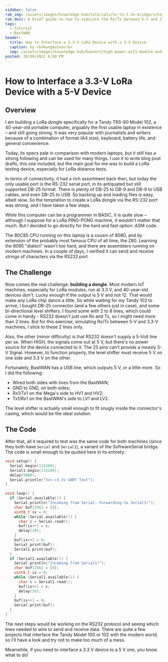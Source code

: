 ```yaml
---
sidebar: false
rak_img: /assets/images/knowledge-hub/tutorials/5v-to-3.3v-bridge/interfacing-3.3v-to-5v.png
rak_desc: A brief guide on how to simulate the Rx/Tx between 5-V and 3.3-V machines.
tags:
  - Tutorial
  - BastWAN
header:
  title: How to Interface a 3.3-V LoRa Device with a 5-V Device
  caption: by <b>Kongduino</b>
  img: /assets/images/knowledge-hub/banners/high-power-wifi-module-and-power-line-communications.jpg
posted: 30/09/2022 6:00 PM
---
```



# How to Interface a 3.3-V LoRa Device with a 5-V Device

## Overview

I am building a LoRa dongle specifically for a Tandy TRS-80 Model 102, a 40-year-old portable computer, arguably the first usable laptop in existence – and still going strong. It was very popular with journalists and writers because of a combination of format (A4 size), keyboard, battery life, and general convenience.

Today, its specs pale in comparison with modern laptops, but it still has a strong following and can be used for many things. I use it to write blog post drafts, this one included, but the main goal for me was to build a LoRa testing device, especially for LoRa distance tests.

In terms of connectivity, it had a rich assortment back then, but today the only usable port is the RS-232 serial port, in its antiquated but still supported DB-25 format. There is plenty of DB-25 to DB-9 and DB-9 to USB cables, and even DB-25 to USB. So backing up and loading files is easy, albeit slow. So the temptation to create a LoRa dongle via the RS-232 port was strong, and I have taken a few steps.

While this computer can be a programmer in BASIC, it is quite slow – although I suppose for a LoRa PING-PONG machine, it wouldn't matter that much. But I decided to go directly for the hard and fast option: ASM code.

The 80C85 CPU running on this laptop is a cousin of 8080, and by extension of the probably most famous CPU of all time, the Z80. Learning the 8085 "dialect" wasn't too hard, and there are assemblers running on modern machines. In a couple of days, I verified it can send and receive strings of characters via the RS232 port.


<rk-img
  src="/assets/images/knowledge-hub/tutorials/5v-to-3.3v-bridge/DB25_Connector.jpg"
  width="70%"
  caption="DB25 connector"
/>



## The Challenge

Now comes the real challenge: **building a dongle**. Most modern IoT machines, especially for LoRa modules, run at 3.3&nbsp;V, and 40-year-old devices don't. Lucky enough if the output is 5&nbsp;V and not 12. That would make any LoRa chip dance a little. So while waiting for my Tandy 102 to arrive, I bought DB-25 connector (and a few others just in case), and some bi-directional level shifters. I found some with 2 to 8 lines, which could come in handy - RS232 doesn't just use Rx and Tx, so I might need more than 2 lines. But for this exercise, simulating Rx/Tx between 5-V and 3.3-V machines, I stick to these 2 lines only.


<rk-img
  src="/assets/images/knowledge-hub/tutorials/5v-to-3.3v-bridge/Level_Shifter.png"
  width="50%"
  caption="Level shifter"
/>



Also, the other (minor difficulty) is that RS232 doesn't supply a 5-Volt line per se. When HIGH, the signals come out at 5&nbsp;V, but there's no power source for the device connected to it. The 25 pins can't provide a measly 5-V Signal. However, to function properly, the level shifter must receive 5&nbsp;V on one side and 3.3&nbsp;V on the other.

Fortunately, BastWAN has a USB line, which outputs 5&nbsp;V, or a little more. So I did the following:

 - Wired both sides with lines from the BastWAN;
 - GND to GND, on both sides;
 - Rx1/Tx1 on the Mega's side to HV1 and HV2;
 - Tx1/Rx1 on the BastWAN's side to LV1 and LV2.

The level shifter is actually small enough to fit snugly inside the connector's casing, which would be the ideal solution.


<rk-img
  src="/assets/images/knowledge-hub/tutorials/5v-to-3.3v-bridge/Voltage_Shifter.jpg"
  width="70%"
  caption="Voltage shifter"
/>


<rk-img
  src="/assets/images/knowledge-hub/tutorials/5v-to-3.3v-bridge/Bastwan.jpg"
  width="70%"
  caption="BastWAN"
/>


<rk-img
  src="/assets/images/knowledge-hub/tutorials/5v-to-3.3v-bridge/Mega_Serial1.jpg"
  width="70%"
  caption="Mega Serial1"
/>



## The Code

After that, all it required to test was the same code for both machines (since they both have `Serial` and `Serial1`), a variant of the SoftwareSerial bridge. The code is small enough to be quoted here in its entirety:



```c
void setup() {
  Serial.begin(115200);
  Serial1.begin(115200);
  delay(5000);
  Serial.println("5v<->3.3v UART Test");
}

void loop() {
  if (Serial.available()) {
    Serial.println("Incoming from Serial. Forwarding to Serial1!");
    char buf[256] = {0};
    uint8_t ix = 0;
    while (Serial.available()) {
      char c = Serial.read();
      buf[ix++] = c;
      delay(10);
    }
    buf[ix++] = 0;
    Serial.print(buf);
    Serial1.print(buf);
  }
  if (Serial1.available()) {
    Serial.println("Incoming from Serial1!");
    char buf[256] = {0};
    uint8_t ix = 0;
    while (Serial1.available()) {
      char c = Serial1.read();
      buf[ix++] = c;
      delay(10);
    }
    buf[ix++] = 0;
    Serial.print(buf);
  }
}
```


<rk-img
  src="/assets/images/knowledge-hub/tutorials/5v-to-3.3v-bridge/Mega_Screenshot.png"
  width="60%"
  caption="Successful connection"
/>

<rk-img
  src="/assets/images/knowledge-hub/tutorials/5v-to-3.3v-bridge/Bastwan_Screenshot.png"
  width="60%"
  caption="Successful connection"
/>



The next steps would be working on the RS232 protocol and seeing which lines needed to wire to send and receive data. There are quite a few projects that interface the Tandy Model 100 or 102 with the modern world, so I'll have a look and try not to make too much of a mess.

Meanwhile, if you need to interface a 3.3&nbsp;V device to a 5&nbsp;V one, you know what to do!